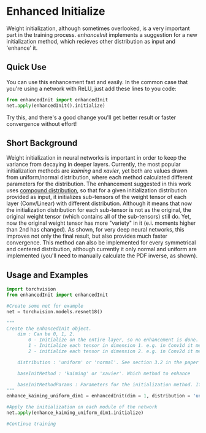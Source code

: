 # Enhanced Initialize

Weight initialization, although sometimes overlooked, is a very important part in the training process. *enhanceInit* implements a suggestion for a new initialization method, which recieves other distribution as input and 'enhance' it.

## Quick Use

You can use this enhancement fast and easily. In the common case that you're using a network with ReLU, just add these lines to you code:
```Python
from enhancedInit import enhancedInit
net.apply(enhancedInit().initialize)
```
Try this, and there's a good change you'll get better result or faster convergence without effort!

## Short Background

Weight initialization in neural networks is important in order to keep the variance from decaying in deeper layers. Currently, the most popular initialization methods are *kaiming* and *xavier*, yet both are values drawn from uniform/normal distribution, where each method calculated different parameters for the distribution.
The enhancement suggested in this work uses [compound distribution](https://en.wikipedia.org/wiki/Compound_probability_distribution), so that for a given initialization distribution provided as input, it initializes sub-tensors of the weight tensor of each layer (Conv/Linear) with different distribution. Although it means that now the initialization distribution for each sub-tensor is not as the original, the original weight tensor (which contains all of the sub-tensors) still do. Yet, now the original weight tensor has more "variety" in it (e.i. moments higher than 2nd has changed). 
As shown, for very deep neural networks, this improves not only the final result, but also provides much faster convergence. This method can also be implemented for every symmetrical and centered distribution, although currently it only normal and uniform are implemented (you'll need to manually calculate the PDF inverse, as shown).

## Usage and Examples

```Python
import torchvision
from enhancedInit import enhancedInit

#Create some net for example
net = torchvision.models.resnet18()

"""
Create the enhancedInit object. 
	dim : Can be 0, 1, 2. 
		0 - Initialize on the entire layer, so no enhancement is done.
		1 - Initialize each tensor in dimension 1. e.g. in Conv1d it means each filter, and in Linear it means each row
		2 - initialize each tensor in dimension 2. e.g. in Conv2d it means each "row" in the 3-dimensional filter.

	distribution : 'uniform' or 'normal'. See section 3.2 in the paper (under theoretical_docs) to understand how to implement for costume symmetric and centered distributions.

	baseInitMethod : 'kaiming' or 'xavier'. Which method to enhance

	baseInitMethodParams : Parameters for the initialization method. If empty, Used torch defaults.
"""
enhance_kaiming_uniform_dim1 = enhancedInit(dim = 1, distribution = 'uniform', baseInitMethod = 'kaiming')

#Apply the initialization on each module of the network
net.apply(enhance_kaiming_uniform_dim1.initialize)

#Continue training
```

